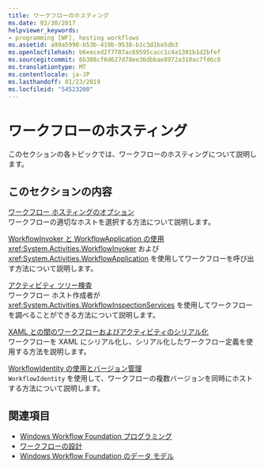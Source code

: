 ```yaml
---
title: ワークフローのホスティング
ms.date: 03/30/2017
helpviewer_keywords:
- programming [WF], hosting workflows
ms.assetid: a99a5990-b53b-419b-9538-b1c3d1ba5db3
ms.openlocfilehash: b6eeced2f7707ac69595cacc1c4a1301b1d2bfef
ms.sourcegitcommit: 6b308cf6d627d78ee36dbbae8972a310ac7fd6c8
ms.translationtype: MT
ms.contentlocale: ja-JP
ms.lasthandoff: 01/23/2019
ms.locfileid: "54523200"
---
```

# <a name="hosting-workflows"></a>ワークフローのホスティング
このセクションの各トピックでは、ワークフローのホスティングについて説明します。  
  
## <a name="in-this-section"></a>このセクションの内容  
 [ワークフロー ホスティングのオプション](../../../docs/framework/windows-workflow-foundation/workflow-hosting-options.md)  
 ワークフローの適切なホストを選択する方法について説明します。  
  
 [WorkflowInvoker と WorkflowApplication の使用](../../../docs/framework/windows-workflow-foundation/using-workflowinvoker-and-workflowapplication.md)  
 <xref:System.Activities.WorkflowInvoker> および <xref:System.Activities.WorkflowApplication> を使用してワークフローを呼び出す方法について説明します。  
  
 [アクティビティ ツリー検査](../../../docs/framework/windows-workflow-foundation/activity-tree-inspection.md)  
 ワークフロー ホスト作成者が <xref:System.Activities.WorkflowInspectionServices> を使用してワークフローを調べることができる方法について説明します。  
  
 [XAML との間のワークフローおよびアクティビティのシリアル化](../../../docs/framework/windows-workflow-foundation/serializing-workflows-and-activities-to-and-from-xaml.md)  
 ワークフローを XAML にシリアル化し、シリアル化したワークフロー定義を使用する方法を説明します。  
  
 [WorkflowIdentity の使用とバージョン管理](../../../docs/framework/windows-workflow-foundation/using-workflowidentity-and-versioning.md)  
 `WorkflowIdentity` を使用して、ワークフローの複数バージョンを同時にホストする方法について説明します。  
  
## <a name="see-also"></a>関連項目
- [Windows Workflow Foundation プログラミング](../../../docs/framework/windows-workflow-foundation/programming.md)
- [ワークフローの設計](../../../docs/framework/windows-workflow-foundation/designing-workflows.md)
- [Windows Workflow Foundation のデータ モデル](../../../docs/framework/windows-workflow-foundation/data-model.md)
